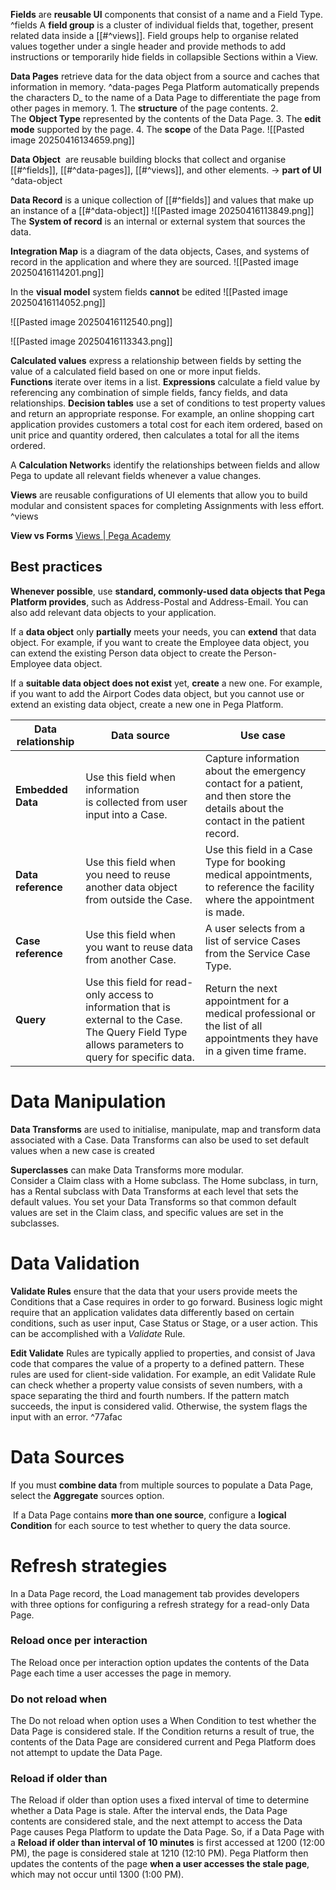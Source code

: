 **Fields** are **reusable UI** components that consist of a name and a Field Type.  ^fields
	A **field group** is a cluster of individual fields that, together, present related data inside a [[#^views]]. Field groups help to organise related values together under a single header and provide methods to add instructions or temporarily hide fields in collapsible Sections within a View.

**Data Pages** retrieve data for the data object from a source and caches that information in memory. ^data-pages
	Pega Platform automatically prepends the characters D_ to the name of a Data Page to differentiate the page from other pages in memory. 
	1. The **structure** of the page contents.
	2. The **Object Type** represented by the contents of the Data Page.
	3. The **edit mode** supported by the page.
	4. The **scope** of the Data Page.
		![[Pasted image 20250416134659.png]]

**Data Object**  are reusable building blocks that collect and organise [[#^fields]], [[#^data-pages]], [[#^views]], and other elements. -> **part of UI** ^data-object

**Data Record** is a unique collection of [[#^fields]] and values that make up an instance of a [[#^data-object]]
 ![[Pasted image 20250416113849.png]]
The **System of record** is an internal or external system that sources the data.

**Integration Map** is a diagram of the data objects, Cases, and systems of record in the application and where they are sourced.
	![[Pasted image 20250416114201.png]]
	
In the **visual model** system fields **cannot** be edited
	![[Pasted image 20250416114052.png]]
	

![[Pasted image 20250416112540.png]]

![[Pasted image 20250416113343.png]]

**Calculated values** express a relationship between fields by setting the value of a calculated field based on one or more input fields. 
	**Functions** iterate over items in a list.
	**Expressions** calculate a field value by referencing any combination of simple fields, fancy fields, and data relationships.
	**Decision tables** use a set of conditions to test property values and return an appropriate response.
		For example, an online shopping cart application provides customers a total cost for each item ordered, based on unit price and quantity ordered, then calculates a total for all the items ordered.

A **Calculation Network**s identify the relationships between fields and allow Pega to update all relevant fields whenever a value changes.

**Views** are reusable configurations of UI elements that allow you to build modular and consistent spaces for completing Assignments with less effort. ^views

**View vs Forms**
[Views | Pega Academy](https://academy.pega.com/topic/views/v5/in/72681/66426/66556#p-c64025f9-3b80-4104-a948-e3ef90dad9c4)

## Best practices

**Whenever possible**, use **standard, commonly-used data objects that Pega Platform provides**, such as Address-Postal and Address-Email. You can also add relevant data objects to your application.

If a **data object** only **partially** meets your needs, you can **extend** that data object. For example, if you want to create the Employee data object, you can extend the existing Person data object to create the Person-Employee data object.

If a **suitable data object does not exist** yet, **create** a new one. For example, if you want to add the Airport Codes data object, but you cannot use or extend an existing data object, create a new one in Pega Platform.

| Data relationship  | Data source<br>                                                                                                                                     | **Use case**                                                                                                                       |
| ------------------ | --------------------------------------------------------------------------------------------------------------------------------------------------- | ---------------------------------------------------------------------------------------------------------------------------------- |
| **Embedded Data**  | Use this field when information is collected from user input into a Case.                                                                           | Capture information about the emergency contact for a patient, and then store the details about the contact in the patient record. |
| **Data reference** | Use this field when you need to reuse another data object from outside the Case.                                                                    | Use this field in a Case Type for booking medical appointments, to reference the facility where the appointment is made.           |
| **Case reference** | Use this field when you want to reuse data from another Case.                                                                                       | A user selects from a list of service Cases from the Service Case Type.                                                            |
| **Query**          | Use this field for read-only access to information that is external to the Case. The Query Field Type allows parameters to query for specific data. | Return the next appointment for a medical professional or the list of all appointments they have in a given time frame.            |
# Data Manipulation

**Data Transforms** are used to initialise, manipulate, map and transform data associated with a Case.
	Data Transforms can also be used to set default values when a new case is created

**Superclasses** can make Data Transforms more modular.
	Consider a Claim class with a Home subclass. The Home subclass, in turn, has a Rental subclass with Data Transforms at each level that sets the default values. You set your Data Transforms so that common default values are set in the Claim class, and specific values are set in the subclasses.

# Data Validation
**Validate Rules** ensure that the data that your users provide meets the Conditions that a Case requires in order to go forward.
	Business logic might require that an application validates data differently based on certain conditions, such as user input, Case Status or Stage, or a user action. This can be accomplished with a _Validate_ Rule.

**Edit Validate** Rules are typically applied to properties, and consist of Java code that compares the value of a property to a defined pattern. These rules are used for client-side validation. 
	For example, an edit Validate Rule can check whether a property value consists of seven numbers, with a space separating the third and fourth numbers. If the pattern match succeeds, the input is considered valid. Otherwise, the system flags the input with an error.  ^77afac
# Data Sources

If you must **combine data** from multiple sources to populate a Data Page, select the **Aggregate** sources option. 

 If a Data Page contains **more than one source**, configure a **logical Condition** for each source to test whether to query the data source.

# Refresh strategies

In a Data Page record, the Load management tab provides developers with three options for configuring a refresh strategy for a read-only Data Page. 

### Reload once per interaction

The Reload once per interaction option updates the contents of the Data Page each time a user accesses the page in memory. 
### Do not reload when

The Do not reload when option uses a When Condition to test whether the Data Page is considered stale. If the Condition returns a result of true, the contents of the Data Page are considered current and Pega Platform does not attempt to update the Data Page.

### Reload if older than

The Reload if older than option uses a fixed interval of time to determine whether a Data Page is stale. After the interval ends, the Data Page contents are considered stale, and the next attempt to access the Data Page causes Pega Platform to update the Data Page. So, if a Data Page with a **Reload if older than interval of 10 minutes** is first accessed at 1200 (12:00 PM), the page is considered stale at 1210 (12:10 PM). Pega Platform then updates the contents of the page **when a user accesses the stale page**, which may not occur until 1300 (1:00 PM).